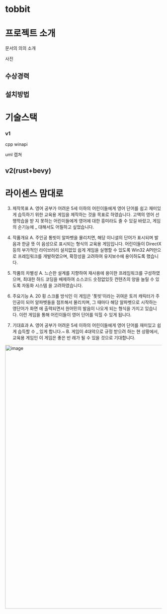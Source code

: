 # tobbit



# 프로젝트 소개

문서의 의의 소개

사진

## 수상경력

## 설치방법

# 기술스택

### v1

cpp winapi

uml 캡쳐

## v2(rust+bevy)

# 라이센스 맘대로


3. 제작목표
A. 영어 공부가 어려운 5세 이하의 어린이들에게 영어 단어를 쉽고 재미있게 습득하기 위한 교육용 게임을 제작하는 것을 목표로 하였습니다. 고액의 영어 선행학습을 받 지 못하는 어린이들에게 영어에 대한 흥미라도 줄 수 있길 바랐고, 게임의 순기능에 _ 대해서도 어필하고 싶었습니다.
4. 작품개요
A. 주인공 통빗이 알파벳을 물리치면, 해당 이니셜의 단어가 표시되며 발음과 한글 뜻 이 음성으로 표시되는 형식의 교육용 게임입니다. 어린이들이 DirectX 등의 부가적인 라이브러리 설치없있 쉽게 게임을 실행할 수 있도록 Win32 API만으로 프레임워크를 개발하였으며, 확장성을 고려하여 유지보수에 용이하도록 했습니다.


5. 작품의 차별성
A. 느슨한 설계를 지향하여 재사용에 용이한 프레임워크를 구성하였으며, 최대한 하드 코딩을 배제하여 소스코드 숫정없있듯 컨텐츠의 양을 늘릴 수 있도록 자동화 시스템 을 고려하였습니다.
6. 주요기능
A. 20 횡 스크롤 방식인 이 게임은 '톳빗'이라는 귀여운 토끼 캐릭터가 주인공이 되어 알파벳들을 점프해서 물리치며, 그 때마다 해당 알파벳으로 시작하는 영단어가 화면 에 출력되면서 원어민의 발음이 나오게 되는 형식을 가지고 있습니다. 이런 게임을 통해 어린이들이 영어 단어를 익힐 수 있게 됩니다.
7. 기대효과
A. 영어 공부가 어려운 5세 이하의 어린이들에게 영어 단어를 재미있고 쉽게 습득할 수 _ 있게 합니다.~
B. 게임이 4대악으로 규정 받으려 하는 현 상황에서, 교육용 게임인 이 게임은 좋은 반
례가 될 수 있을 것으로 기대합니다.


<img width="848" alt="image" src="https://user-images.githubusercontent.com/8960704/221810583-6fbc3181-b9b8-4c56-ba34-376554f0e1c1.png">
